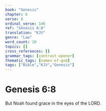 ```yaml
---
book: "Genesis"
chapter: 6
verse: 8
ordinal_verse: 146
ref: "Genesis 6:8"
translation: "KJV"
genre: "Law"
word_count: 10
topics: []
cross_references: []
grammar_tags: [contrast-opener]
thematic_tags: [names-of-god]
tags: ["Bible","KJV","Genesis"]
---
```


# Genesis 6:8

But Noah found grace in the eyes of the LORD.
